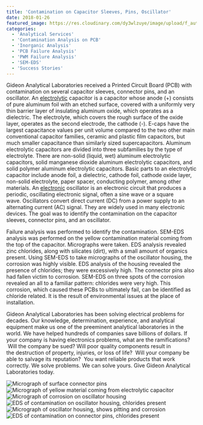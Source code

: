 ```yaml
---
title: 'Contamination on Capacitor Sleeves, Pins, Oscillator'
date: 2018-01-26
featured_image: https://res.cloudinary.com/dy3wlzuye/image/upload/f_auto,c_scale,w_250/v1/GideonLabs/Micrograph-of-surface-connector-pins.jpg
categories:
  - 'Analytical Services'
  - 'Contamination Analysis on PCB'
  - 'Inorganic Analysis'
  - 'PCB Failure Analysis'
  - 'PWM Failure Analysis'
  - 'SEM-EDS'
  - 'Success Stories'
---
```


Gideon Analytical Laboratories received a Printed Circuit Board (PCB) with contamination on several capacitor sleeves, connector pins, and an oscillator. An [electrolytic](https://en.wikipedia.org/wiki/Aluminum_electrolytic_capacitor) capacitor is a capacitor whose anode (+) consists of pure aluminum foil with an etched surface, covered with a uniformly very thin barrier layer of insulating aluminum oxide, which operates as a dielectric. The electrolyte, which covers the rough surface of the oxide layer, operates as the second electrode, the cathode (-). E-caps have the largest capacitance values per unit volume compared to the two other main conventional capacitor families, ceramic and plastic film capacitors, but much smaller capacitance than similarly sized supercapacitors. Aluminum electrolytic capacitors are divided into three subfamilies by the type of electrolyte. There are non-solid (liquid, wet) aluminum electrolytic capacitors, solid manganese dioxide aluminum electrolytic capacitors, and solid polymer aluminum electrolytic capacitors. Basic parts to an electrolytic capacitor include anode foil, a dielectric, cathode foil, cathode oxide layer, non-solid electrolyte, paper spacer, conducting polymer, among other materials. An [electronic](https://en.wikipedia.org/wiki/Electronic_oscillator) oscillator is an electronic circuit that produces a periodic, oscillating electronic signal, often a sine wave or a square wave. Oscillators convert direct current (DC) from a power supply to an alternating current (AC) signal. They are widely used in many electronic devices. The goal was to identify the contamination on the capacitor sleeves, connector pins, and an oscillator.

Failure analysis was performed to identify the contamination. SEM-EDS analysis was performed on the yellow contamination material coming from the top of the capacitor. Micrographs were taken. EDS analysis revealed zinc chlorides, along with silicates (dirt), with a small amount of organics present. Using SEM-EDS to take micrographs of the oscillator housing, the corrosion was highly visible. EDS analysis of the housing revealed the presence of chlorides; they were excessively high. The connector pins also had fallen victim to corrosion. SEM-EDS on three spots of the corrosion revealed an all to a familiar pattern: chlorides were very high. This corrosion, which caused these PCBs to ultimately fail, can be identified as chloride related. It is the result of environmental issues at the place of installation.

Gideon Analytical Laboratories has been solving electrical problems for decades. Our knowledge, determination, experience, and analytical equipment make us one of the preeminent analytical laboratories in the world. We have helped hundreds of companies save billions of dollars. If your company is having electronics problems, what are the ramifications?  Will the company be sued? Will poor quality components result in the destruction of property, injuries, or loss of life?  Will your company be able to salvage its reputation?  You want reliable products that work correctly. We solve problems. We can solve yours. Give Gideon Analytical Laboratories today.

![Micrograph of surface connector pins](https://res.cloudinary.com/dy3wlzuye/image/upload/f_auto,c_scale,w_300/GideonLabs/Micrograph-of-surface-connector-pins.jpg 'Micrograph of surface connector pins')
![Micrograph of yellow material coming from electrolytic capacitor](https://res.cloudinary.com/dy3wlzuye/image/upload/f_auto,c_scale,w_300/GideonLabs/Migrograph-of-yellow-material-coming-from-electrolytic-capacitor.jpg 'Micrograph of yellow material coming from electrolytic capacitor')
![Micrograph of corrosion on oscillator housing](https://res.cloudinary.com/dy3wlzuye/image/upload/f_auto,c_scale,w_300/GideonLabs/Migrograph-of-corrosion-on-oscillator-housing.jpg 'Micrograph of corrosion on oscillator housing')
![EDS of contamination on oscillator housing, chlorides present](https://res.cloudinary.com/dy3wlzuye/image/upload/f_auto,c_scale,w_300/GideonLabs/EDS-of-contamination-on-oscillator-housing-chlorides-present.jpg 'EDS of contamination on oscillator housing, chlorides present')
![Micrograph of oscillator housing, shows pitting and corrosion](https://res.cloudinary.com/dy3wlzuye/image/upload/f_auto,c_scale,w_300/GideonLabs/Micrograph-of-oscillator-housing-shows-pitting-and-corrosion.jpg 'Micrograph of oscillator housing, shows pitting and corrosion')
![EDS of contamination on connector pins, chlorides present](https://res.cloudinary.com/dy3wlzuye/image/upload/f_auto,c_scale,w_300/GideonLabs/EDS-of-contamination-on-connector-pins-chlorides-present.jpg 'EDS of contamination on connector pins, chlorides present')
